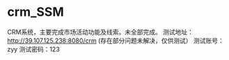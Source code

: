 # crm_SSM
CRM系统，主要完成市场活动功能及线索。未全部完成。
测试地址：http://39.107.125.238:8080/crm
(存在部分问题未解决，仅供测试）
测试账号：zyy 测试密码：123
